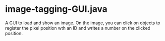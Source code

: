 # image-tagging-GUI.java
A GUI to load and show an image. On the image, you can click on objects to register the pixel position wth an ID and writes a number on the clicked position.
